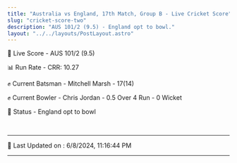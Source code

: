 ```yaml
---
title: "Australia vs England, 17th Match, Group B - Live Cricket Score"
slug: "cricket-score-two"
description: "AUS 101/2 (9.5) - England opt to bowl."
layout: "../../layouts/PostLayout.astro"
---
```


🔴 Live Score - AUS 101/2 (9.5)  

📊 Run Rate - CRR: 10.27  

✊ Current Batsman - Mitchell Marsh - 17(14)  

✊ Current Bowler - Chris Jordan - 0.5 Over 4 Run - 0 Wicket  

📑 Status - England opt to bowl

<br />

***

📝 Last Updated on : 6/8/2024, 11:16:44 PM

***

